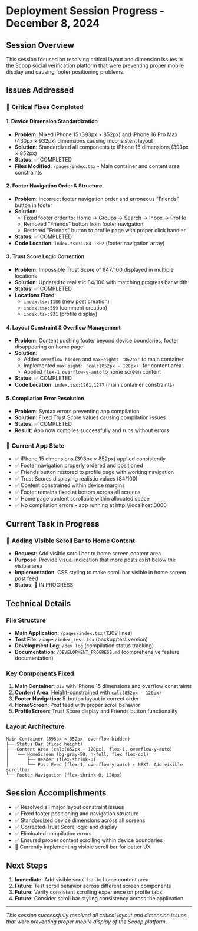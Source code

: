 # Deployment Session Progress - December 8, 2024

## Session Overview
This session focused on resolving critical layout and dimension issues in the Scoop social verification platform that were preventing proper mobile display and causing footer positioning problems.

## Issues Addressed

### 🔧 **Critical Fixes Completed**

#### 1. **Device Dimension Standardization**
- **Problem**: Mixed iPhone 15 (393px × 852px) and iPhone 16 Pro Max (430px × 932px) dimensions causing inconsistent layout
- **Solution**: Standardized all components to iPhone 15 dimensions (393px × 852px)
- **Status**: ✅ COMPLETED
- **Files Modified**: `/pages/index.tsx` - Main container and content area constraints

#### 2. **Footer Navigation Order & Structure**
- **Problem**: Incorrect footer navigation order and erroneous "Friends" button in footer
- **Solution**: 
  - Fixed footer order to: Home → Groups → Search → Inbox → Profile
  - Removed "Friends" button from footer navigation
  - Restored "Friends" button to profile page with proper click handler
- **Status**: ✅ COMPLETED
- **Code Location**: `index.tsx:1284-1302` (footer navigation array)

#### 3. **Trust Score Logic Correction**
- **Problem**: Impossible Trust Score of 847/100 displayed in multiple locations
- **Solution**: Updated to realistic 84/100 with matching progress bar width
- **Status**: ✅ COMPLETED
- **Locations Fixed**:
  - `index.tsx:1186` (new post creation)
  - `index.tsx:559` (comment creation)
  - `index.tsx:931` (profile display)

#### 4. **Layout Constraint & Overflow Management**
- **Problem**: Content pushing footer beyond device boundaries, footer disappearing on home page
- **Solution**: 
  - Added `overflow-hidden` and `maxHeight: '852px'` to main container
  - Implemented `maxHeight: 'calc(852px - 120px)'` for content area
  - Applied `flex-1 overflow-y-auto` to home screen content
- **Status**: ✅ COMPLETED
- **Code Location**: `index.tsx:1261,1277` (main container constraints)

#### 5. **Compilation Error Resolution**
- **Problem**: Syntax errors preventing app compilation
- **Solution**: Fixed Trust Score values causing compilation issues
- **Status**: ✅ COMPLETED
- **Result**: App now compiles successfully and runs without errors

### 📱 **Current App State**
- ✅ iPhone 15 dimensions (393px × 852px) applied consistently
- ✅ Footer navigation properly ordered and positioned
- ✅ Friends button restored to profile page with working navigation
- ✅ Trust Scores displaying realistic values (84/100)
- ✅ Content constrained within device margins
- ✅ Footer remains fixed at bottom across all screens
- ✅ Home page content scrollable within allocated space
- ✅ No compilation errors - app running at http://localhost:3000

## Current Task in Progress

### 🎯 **Adding Visible Scroll Bar to Home Content**
- **Request**: Add visible scroll bar to home screen content area
- **Purpose**: Provide visual indication that more posts exist below the visible area
- **Implementation**: CSS styling to make scroll bar visible in home screen post feed
- **Status**: 🔄 IN PROGRESS

## Technical Details

### **File Structure**
- **Main Application**: `/pages/index.tsx` (1309 lines)
- **Test File**: `/pages/index_test.tsx` (backup/test version)
- **Development Log**: `/dev.log` (compilation status tracking)
- **Documentation**: `/DEVELOPMENT_PROGRESS.md` (comprehensive feature documentation)

### **Key Components Fixed**
1. **Main Container**: `div` with iPhone 15 dimensions and overflow constraints
2. **Content Area**: Height-constrained with `calc(852px - 120px)`
3. **Footer Navigation**: 5-button layout in correct order
4. **HomeScreen**: Post feed with proper scroll behavior
5. **ProfileScreen**: Trust Score display and Friends button functionality

### **Layout Architecture**
```
Main Container (393px × 852px, overflow-hidden)
├── Status Bar (fixed height)
├── Content Area (calc(852px - 120px), flex-1, overflow-y-auto)
│   └── HomeScreen (bg-gray-50, h-full, flex flex-col)
│       ├── Header (flex-shrink-0)
│       └── Post Feed (flex-1, overflow-y-auto) ← NEXT: Add visible scrollbar
└── Footer Navigation (flex-shrink-0, 120px)
```

## Session Accomplishments
- ✅ Resolved all major layout constraint issues
- ✅ Fixed footer positioning and navigation structure
- ✅ Standardized device dimensions across all screens
- ✅ Corrected Trust Score logic and display
- ✅ Eliminated compilation errors
- ✅ Ensured proper content scrolling within device boundaries
- 🔄 Currently implementing visible scroll bar for better UX

## Next Steps
1. **Immediate**: Add visible scroll bar to home content area
2. **Future**: Test scroll behavior across different screen components
3. **Future**: Verify consistent scrolling experience on profile tabs
4. **Future**: Consider scroll bar styling consistency across the application

---
*This session successfully resolved all critical layout and dimension issues that were preventing proper mobile display of the Scoop platform.*